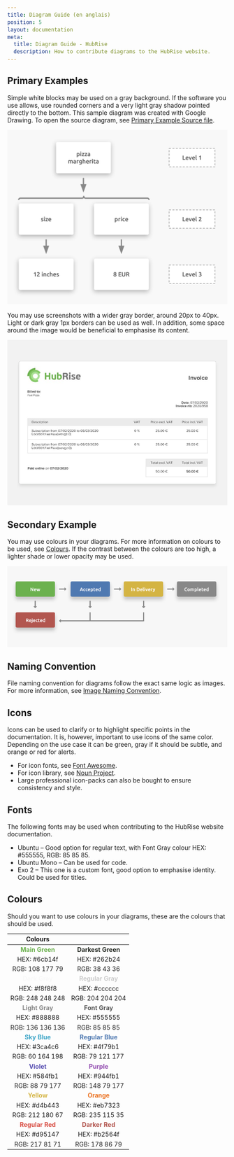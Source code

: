 ```yaml
---
title: Diagram Guide (en anglais)
position: 5
layout: documentation
meta:
  title: Diagram Guide - HubRise
  description: How to contribute diagrams to the HubRise website.
---
```


[comment]: # (This page is a duplicate from .../contributing/en)

## Primary Examples

Simple white blocks may be used on a gray background.
If the software you use allows, use rounded corners and a very light gray shadow pointed directly to the bottom.
This sample diagram was created with Google Drawing. To open the source diagram, see [Primary Example Source file](https://docs.google.com/drawings/d/1XaW7_OEfRfvW-AZz80lBrnN6LOeCYwsKZW_zsFC50qs/edit?usp=sharing).

![HubRise primary diagram example with no colors](../images/004-en-example-diagram-no-colours.png)

You may use screenshots with a wider gray border, around 20px to 40px. Light or dark gray 1px borders can be used as well. In addition, some space around the image would be beneficial to emphasise its content.

![Example of a screenshot](../images/005-en-screenshot-example.png)

## Secondary Example

You may use colours in your diagrams. For more information on colours to be used, see [Colours](#colours).
If the contrast between the colours are too high, a lighter shade or lower opacity may be used.

![Example of a diagram with colours](../images/006-en-diagram-use-with-colours.png)

## Naming Convention

File naming convention for diagrams follow the exact same logic as images. For more information, see [Image Naming Convention](/contributing/screenshots-guide/#naming-convention).

## Icons

Icons can be used to clarify or to highlight specific points in the documentation. It is, however, important to use icons of the same color. Depending on the use case it can be green, gray if it should be subtle, and orange or red for alerts.

- For icon fonts, see [Font Awesome](https://fontawesome.com/download).
- For icon library, see [Noun Project](https://thenounproject.com/).
- Large professional icon-packs can also be bought to ensure consistency and style.

## Fonts

The following fonts may be used when contributing to the HubRise website documentation.

- Ubuntu – Good option for regular text, with Font Gray colour HEX: #555555, RGB: 85 85 85.
- Ubuntu Mono – Can be used for code.
- Exo 2 – This one is a custom font, good option to emphasise identity. Could be used for titles.

## Colours

Should you want to use colours in your diagrams, these are the colours that should be used.

|                      Colours                       |                                                      |
| :------------------------------------------------: | :--------------------------------------------------: |
| <span style="color:#6cb14f">**Main Green**</span>  | <span style="color:#262b24">**Darkest Green**</span> |
|                    HEX: #6cb14f                    |                     HEX: #262b24                     |
|                  RGB: 108 177 79                   |                    RGB: 38 43 36                     |
|  <span style="color:#f8f8f8">**Dark Gray**</span>  | <span style="color:#cccccc">**Regular Gray**</span>  |
|                    HEX: #f8f8f8                    |                     HEX: #cccccc                     |
|                  RGB: 248 248 248                  |                   RGB: 204 204 204                   |
| <span style="color:#888888">**Light Gray**</span>  |   <span style="color:#555555">**Font Gray**</span>   |
|                    HEX: #888888                    |                     HEX: #555555                     |
|                  RGB: 136 136 136                  |                    RGB: 85 85 85                     |
|  <span style="color:#3ca4c6">**Sky Blue**</span>   | <span style="color:#4f79b1">**Regular Blue**</span>  |
|                    HEX: #3ca4c6                    |                     HEX: #4f79b1                     |
|                  RGB: 60 164 198                   |                   RGB: 79 121 177                    |
|   <span style="color:#584fb1">**Violet**</span>    |    <span style="color:#944fb1">**Purple**</span>     |
|                    HEX: #584fb1                    |                     HEX: #944fb1                     |
|                   RGB: 88 79 177                   |                   RGB: 148 79 177                    |
|   <span style="color:#d4b443">**Yellow**</span>    |    <span style="color:#eb7323">**Orange**</span>     |
|                    HEX: #d4b443                    |                     HEX: #eb7323                     |
|                  RGB: 212 180 67                   |                   RGB: 235 115 35                    |
| <span style="color:#d95147">**Regular Red**</span> |  <span style="color:#b2564f">**Darker Red**</span>   |
|                    HEX: #d95147                    |                     HEX: #b2564f                     |
|                   RGB: 217 81 71                   |                    RGB: 178 86 79                    |
